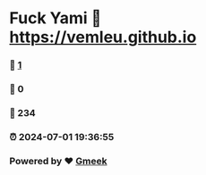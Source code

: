 # Fuck Yami :link: https://vemleu.github.io 
### :page_facing_up: [1](https://vemleu.github.io/tag.html) 
### :speech_balloon: 0 
### :hibiscus: 234 
### :alarm_clock: 2024-07-01 19:36:55 
### Powered by :heart: [Gmeek](https://github.com/Meekdai/Gmeek)
